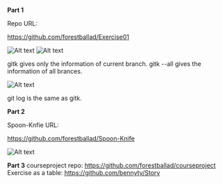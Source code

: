 **Part 1**

Repo URL:

https://github.com/forestballad/Exercise01

![Alt text](https://cloud.githubusercontent.com/assets/6697754/9966029/d0f973d0-5e29-11e5-92af-078c05aec096.png)
![Alt text](https://cloud.githubusercontent.com/assets/6697754/9966031/d4c86d0e-5e29-11e5-85ea-ccb5e799176b.png)

gitk gives only the information of current branch. gitk --all gives the information of all brances.

![Alt text](https://cloud.githubusercontent.com/assets/6697754/9966032/d72303c0-5e29-11e5-861e-e4f899783472.png)

git log is the same as gitk.

**Part 2**

Spoon-Knfie URL:

https://github.com/forestballad/Spoon-Knife

![Alt text](https://cloud.githubusercontent.com/assets/6697754/9966555/0e8b30be-5e2d-11e5-9806-801d9db25799.png)

**Part 3**
courseproject repo: https://github.com/forestballad/courseproject
Exercise as a table: https://github.com/bennyty/Story
